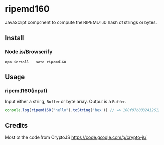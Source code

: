 ripemd160
=========

JavaScript component to compute the RIPEMD160 hash of strings or bytes.


Install
-------

### Node.js/Browserify

    npm install --save ripemd160


Usage
-----

### ripemd160(input)

Input either a string, `Buffer` or byte array. Output is a `Buffer`.

```js
console.log(ripemd160("hello").toString('hex')) // => 108f07b8382412612c048d07d13f814118445acd"
```



Credits
-------

Most of the code from CryptoJS https://code.google.com/p/crypto-js/